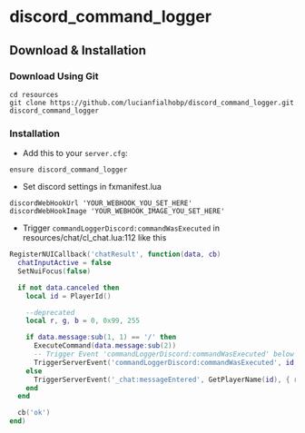 # discord_command_logger

## Download & Installation

### Download Using Git

```
cd resources
git clone https://github.com/lucianfialhobp/discord_command_logger.git discord_command_logger
```


### Installation
- Add this to your `server.cfg`:

```
ensure discord_command_logger
```

- Set discord settings in fxmanifest.lua 

```
discordWebHookUrl 'YOUR_WEBHOOK_YOU_SET_HERE'
discordWebHookImage 'YOUR_WEBHOOK_IMAGE_YOU_SET_HERE'
```

- Trigger `commandLoggerDiscord:commandWasExecuted` in resources/chat/cl_chat.lua:112 like this

```lua
RegisterNUICallback('chatResult', function(data, cb)
  chatInputActive = false
  SetNuiFocus(false)

  if not data.canceled then
    local id = PlayerId()

    --deprecated
    local r, g, b = 0, 0x99, 255

    if data.message:sub(1, 1) == '/' then
      ExecuteCommand(data.message:sub(2))
      -- Trigger Event 'commandLoggerDiscord:commandWasExecuted' below like this
      TriggerServerEvent('commandLoggerDiscord:commandWasExecuted', id, data)
    else
      TriggerServerEvent('_chat:messageEntered', GetPlayerName(id), { r, g, b }, data.message)
    end
  end

  cb('ok')
end)
```
